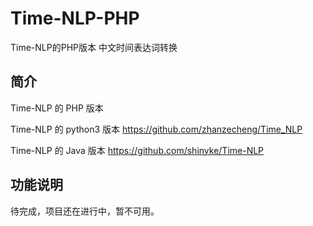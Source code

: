 # Time-NLP-PHP
Time-NLP的PHP版本 中文时间表达词转换

## 简介
Time-NLP 的 PHP 版本

Time-NLP 的 python3 版本 https://github.com/zhanzecheng/Time_NLP

Time-NLP 的 Java 版本 https://github.com/shinyke/Time-NLP

## 功能说明
待完成，项目还在进行中，暂不可用。
